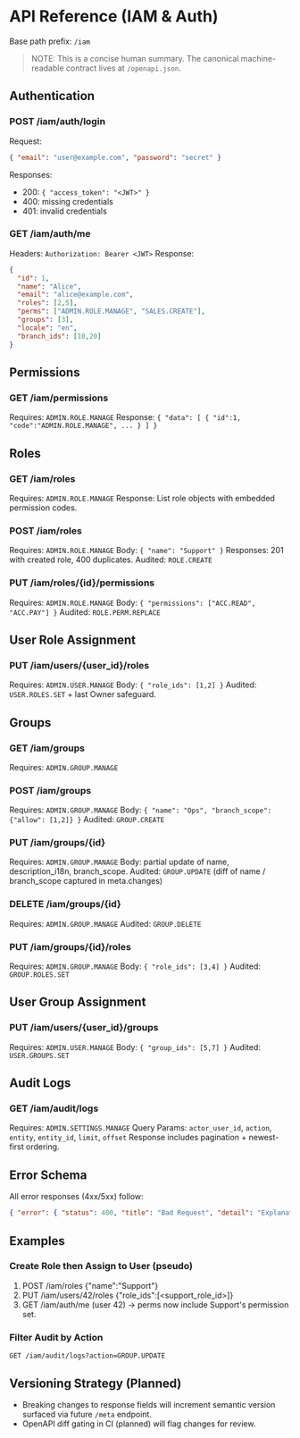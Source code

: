 # API Reference (IAM & Auth)

Base path prefix: `/iam`

> NOTE: This is a concise human summary. The canonical machine-readable contract lives at `/openapi.json`.

## Authentication
### POST /iam/auth/login
Request:
```json
{ "email": "user@example.com", "password": "secret" }
```
Responses:
- 200: `{ "access_token": "<JWT>" }`
- 400: missing credentials
- 401: invalid credentials

### GET /iam/auth/me
Headers: `Authorization: Bearer <JWT>`
Response:
```json
{
  "id": 1,
  "name": "Alice",
  "email": "alice@example.com",
  "roles": [2,5],
  "perms": ["ADMIN.ROLE.MANAGE", "SALES.CREATE"],
  "groups": [3],
  "locale": "en",
  "branch_ids": [10,20]
}
```

## Permissions
### GET /iam/permissions
Requires: `ADMIN.ROLE.MANAGE`
Response: `{ "data": [ { "id":1, "code":"ADMIN.ROLE.MANAGE", ... } ] }`

## Roles
### GET /iam/roles
Requires: `ADMIN.ROLE.MANAGE`
Response: List role objects with embedded permission codes.

### POST /iam/roles
Requires: `ADMIN.ROLE.MANAGE`
Body: `{ "name": "Support" }`
Responses: 201 with created role, 400 duplicates.
Audited: `ROLE.CREATE`

### PUT /iam/roles/{id}/permissions
Requires: `ADMIN.ROLE.MANAGE`
Body: `{ "permissions": ["ACC.READ", "ACC.PAY"] }`
Audited: `ROLE.PERM.REPLACE`

## User Role Assignment
### PUT /iam/users/{user_id}/roles
Requires: `ADMIN.USER.MANAGE`
Body: `{ "role_ids": [1,2] }`
Audited: `USER.ROLES.SET` + last Owner safeguard.

## Groups
### GET /iam/groups
Requires: `ADMIN.GROUP.MANAGE`

### POST /iam/groups
Requires: `ADMIN.GROUP.MANAGE`
Body: `{ "name": "Ops", "branch_scope": {"allow": [1,2]} }`
Audited: `GROUP.CREATE`

### PUT /iam/groups/{id}
Requires: `ADMIN.GROUP.MANAGE`
Body: partial update of name, description_i18n, branch_scope.
Audited: `GROUP.UPDATE` (diff of name / branch_scope captured in meta.changes)

### DELETE /iam/groups/{id}
Requires: `ADMIN.GROUP.MANAGE`
Audited: `GROUP.DELETE`

### PUT /iam/groups/{id}/roles
Requires: `ADMIN.GROUP.MANAGE`
Body: `{ "role_ids": [3,4] }`
Audited: `GROUP.ROLES.SET`

## User Group Assignment
### PUT /iam/users/{user_id}/groups
Requires: `ADMIN.USER.MANAGE`
Body: `{ "group_ids": [5,7] }`
Audited: `USER.GROUPS.SET`

## Audit Logs
### GET /iam/audit/logs
Requires: `ADMIN.SETTINGS.MANAGE`
Query Params: `actor_user_id`, `action`, `entity`, `entity_id`, `limit`, `offset`
Response includes pagination + newest-first ordering.

## Error Schema
All error responses (4xx/5xx) follow:
```json
{ "error": { "status": 400, "title": "Bad Request", "detail": "Explanation" } }
```

## Examples
### Create Role then Assign to User (pseudo)
1. POST /iam/roles {"name":"Support"}
2. PUT  /iam/users/42/roles {"role_ids":[<support_role_id>]}
3. GET  /iam/auth/me (user 42) → perms now include Support's permission set.

### Filter Audit by Action
`GET /iam/audit/logs?action=GROUP.UPDATE`

## Versioning Strategy (Planned)
- Breaking changes to response fields will increment semantic version surfaced via future `/meta` endpoint.
- OpenAPI diff gating in CI (planned) will flag changes for review.
